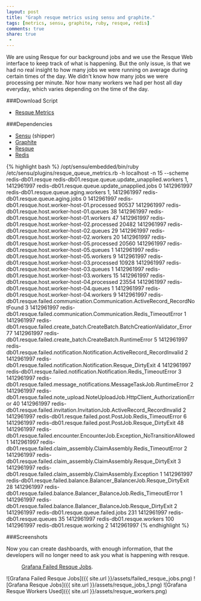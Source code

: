 ```yaml
---
layout: post
title: "Graph resque metrics using sensu and graphite."
tags: [metrics, sensu, graphite, ruby, resque, redis]
comments: true
share: true
 -
---
```

We are using Resque for our background jobs and we use the Resque Web interface
to keep track of what is happening. But the only issue, is that we had no
real insight to how many jobs we were running on average during certain times
of the day. We didn't know how many jobs we were processing per minute. Nor how 
many workers we had per host all day everyday, which varies depending on the time
of the day.


###Download Script

* [Resque Metrics](https://github.com/linuxdynasty/Linuxdynasty/blob/master/scripts/sensu/metrics/resque_queue_metrics.rb)

###Dependencies
* [Sensu](http://sensuapp.org/) (shipper)
* [Graphite](http://graphite.wikidot.com/)
* [Resque](https://github.com/resque/resque)
* [Redis](http://redis.io/)


{% highlight bash %}
/opt/sensu/embedded/bin/ruby /etc/sensu/plugins/resque_queue_metrics.rb  -h localhost -n 15 --scheme redis-db01.resque
redis-db01.resque.queue.update_unapplied.workers 1, 1412961997
redis-db01.resque.queue.update_unapplied.jobs 0 1412961997
redis-db01.resque.queue.aging.workers 1, 1412961997
redis-db01.resque.queue.aging.jobs 0 1412961997
redis-db01.resque.host.worker-host-01.processed 90537 1412961997
redis-db01.resque.host.worker-host-01.queues 38 1412961997
redis-db01.resque.host.worker-host-01.workers 47 1412961997
redis-db01.resque.host.worker-host-02.processed 20482 1412961997
redis-db01.resque.host.worker-host-02.queues 29 1412961997
redis-db01.resque.host.worker-host-02.workers 20 1412961997
redis-db01.resque.host.worker-host-05.processed 20560 1412961997
redis-db01.resque.host.worker-host-05.queues 1 1412961997
redis-db01.resque.host.worker-host-05.workers 9 1412961997
redis-db01.resque.host.worker-host-03.processed 10928 1412961997
redis-db01.resque.host.worker-host-03.queues 1 1412961997
redis-db01.resque.host.worker-host-03.workers 15 1412961997
redis-db01.resque.host.worker-host-04.processed 23554 1412961997
redis-db01.resque.host.worker-host-04.queues 1 1412961997
redis-db01.resque.host.worker-host-04.workers 9 1412961997
redis-db01.resque.failed.communication.Communication.ActiveRecord_RecordNotFound 3 1412961997
redis-db01.resque.failed.communication.Communication.Redis_TimeoutError 1 1412961997
redis-db01.resque.failed.create_batch.CreateBatch.BatchCreationValidator_Error 77 1412961997
redis-db01.resque.failed.create_batch.CreateBatch.RuntimeError 5 1412961997
redis-db01.resque.failed.notification.Notification.ActiveRecord_RecordInvalid 2 1412961997
redis-db01.resque.failed.notification.Notification.Resque_DirtyExit 4 1412961997
redis-db01.resque.failed.notification.Notification.Redis_TimeoutError 3 1412961997
redis-db01.resque.failed.message_notifications.MessageTaskJob.RuntimeError 2 1412961997
redis-db01.resque.failed.note_upload.NoteUploadJob.HttpClient_AuthorizationError 40 1412961997
redis-db01.resque.failed.invitation.InvitationJob.ActiveRecord_RecordInvalid 2 1412961997
redis-db01.resque.failed.post.PostJob.Redis_TimeoutError 6 1412961997
redis-db01.resque.failed.post.PostJob.Resque_DirtyExit 48 1412961997
redis-db01.resque.failed.encounter.EncounterJob.Exception_NoTransitionAllowed 1 1412961997
redis-db01.resque.failed.claim_assembly.ClaimAssembly.Redis_TimeoutError 2 1412961997
redis-db01.resque.failed.claim_assembly.ClaimAssembly.Resque_DirtyExit 3 1412961997
redis-db01.resque.failed.claim_assembly.ClaimAssembly.Exception 1 1412961997
redis-db01.resque.failed.balance.Balancer_BalancerJob.Resque_DirtyExit 28 1412961997
redis-db01.resque.failed.balance.Balancer_BalanceJob.Redis_TimeoutError 1 1412961997
redis-db01.resque.failed.balance.Balancer_BalanceJob.Resque_DirtyExit 2 1412961997
redis-db01.resque.queue.failed.jobs   231 1412961997
redis-db01.resque.queues  35  1412961997
redis-db01.resque.workers 100 1412961997
redis-db01.resque.working 2   1412961997
{% endhighlight %}

###Screenshots

Now you can create dashboards, with enough information, that the developers
will no longer need to ask you what is happening with resque.
<figure>
    <a href={{ site.url }}/assets/failed_resque_jobs.png><img src={{ site.url }}/assets/failed_resque_jobs.png alt=""></a>
    <figcaption><a href={{ site.url }}/assets/failed_resque_jobs.png title="Grafana Failed Resque Jobs">Grafana Failed Resque Jobs</a>.</figcaption>
</figure>
![Grafana Failed Resque Jobs]({{ site.url }}/assets/failed_resque_jobs.png)
![Grafana Resque Jobs]({{ site.url }}/assets/resque_jobs_1.png)
![Grafana Resque Workers Used]({{ site.url }}/assets/resque_workers.png)
